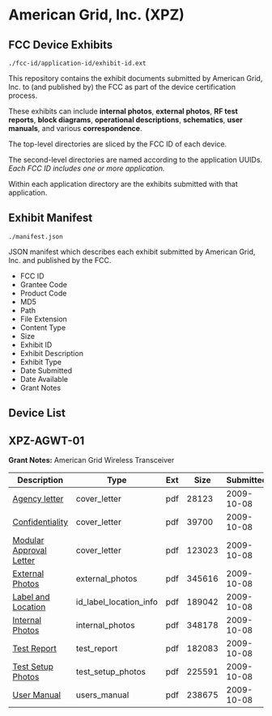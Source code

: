 # American Grid, Inc. (XPZ)
## FCC Device Exhibits

```
./fcc-id/application-id/exhibit-id.ext
```

This repository contains the exhibit documents submitted by American Grid, Inc. to (and published by) the FCC as part of the device certification process.

These exhibits can include **internal photos**, **external photos**, **RF test reports**, **block diagrams**, **operational descriptions**, **schematics**, **user manuals**, and various **correspondence**.

The top-level directories are sliced by the FCC ID of each device.

The second-level directories are named according to the application UUIDs. *Each FCC ID includes one or more application.*

Within each application directory are the exhibits submitted with that application. 

## Exhibit Manifest

```
./manifest.json
```

JSON manifest which describes each exhibit submitted by American Grid, Inc. and published by the FCC.

- FCC ID
- Grantee Code
- Product Code
- MD5
- Path
- File Extension
- Content Type
- Size
- Exhibit ID
- Exhibit Description
- Exhibit Type
- Date Submitted
- Date Available
- Grant Notes

## Device List
## XPZ-AGWT-01
**Grant Notes:** American Grid Wireless Transceiver

| Description | Type | Ext | Size | Submitted | Available |
| ----------- | ---- | --- | ---- | --------- | --------- |
| [Agency letter](XPZ-AGWT-01/5df72dcfb589e774a74850133fc699da/1180710.pdf) | cover_letter | pdf | 28123 | 2009-10-08 | 2009-10-08 |
| [Confidentiality](XPZ-AGWT-01/5df72dcfb589e774a74850133fc699da/1180711.pdf) | cover_letter | pdf | 39700 | 2009-10-08 | 2009-10-08 |
| [Modular Approval Letter](XPZ-AGWT-01/5df72dcfb589e774a74850133fc699da/1180712.pdf) | cover_letter | pdf | 123023 | 2009-10-08 | 2009-10-08 |
| [External Photos](XPZ-AGWT-01/5df72dcfb589e774a74850133fc699da/1180714.pdf) | external_photos | pdf | 345616 | 2009-10-08 | 2009-10-08 |
| [Label and Location](XPZ-AGWT-01/5df72dcfb589e774a74850133fc699da/1180716.pdf) | id_label_location_info | pdf | 189042 | 2009-10-08 | 2009-10-08 |
| [Internal Photos](XPZ-AGWT-01/5df72dcfb589e774a74850133fc699da/1180715.pdf) | internal_photos | pdf | 348178 | 2009-10-08 | 2009-10-08 |
| [Test Report](XPZ-AGWT-01/5df72dcfb589e774a74850133fc699da/1180719.pdf) | test_report | pdf | 182083 | 2009-10-08 | 2009-10-08 |
| [Test Setup Photos](XPZ-AGWT-01/5df72dcfb589e774a74850133fc699da/1180720.pdf) | test_setup_photos | pdf | 225591 | 2009-10-08 | 2009-10-08 |
| [User Manual](XPZ-AGWT-01/5df72dcfb589e774a74850133fc699da/1180721.pdf) | users_manual | pdf | 238675 | 2009-10-08 | 2009-10-08 |
